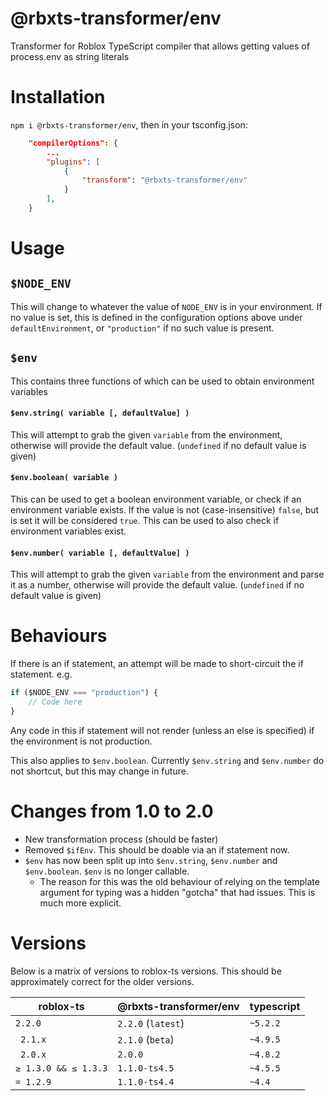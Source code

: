 # @rbxts-transformer/env

Transformer for Roblox TypeScript compiler that allows getting values of process.env as string literals

# Installation

`npm i @rbxts-transformer/env`, then in your tsconfig.json:

```json
    "compilerOptions": {
        ...
        "plugins": [
            {
                "transform": "@rbxts-transformer/env"
            }
        ],
    }
```

# Usage

## `$NODE_ENV`

This will change to whatever the value of `NODE_ENV` is in your environment. If no value is set, this is defined in the configuration options above under `defaultEnvironment`, or `"production"` if no such value is present.

## `$env`

This contains three functions of which can be used to obtain environment variables

#### `$env.string( variable [, defaultValue] )`

This will attempt to grab the given `variable` from the environment, otherwise will provide the default value. (`undefined` if no default value is given)

#### `$env.boolean( variable )`

This can be used to get a boolean environment variable, or check if an environment variable exists.
If the value is not (case-insensitive) `false`, but is set it will be considered `true`. This can be used to also check if environment variables exist.

#### `$env.number( variable [, defaultValue] )`

This will attempt to grab the given `variable` from the environment and parse it as a number, otherwise will provide the default value. (`undefined` if no default value is given)

# Behaviours

If there is an if statement, an attempt will be made to short-circuit the if statement. e.g.

```ts
if ($NODE_ENV === "production") {
	// Code here
}
```

Any code in this if statement will not render (unless an else is specified) if the environment is not production.

This also applies to `$env.boolean`. Currently `$env.string` and `$env.number` do not shortcut, but this may change in future.

# Changes from 1.0 to 2.0

-   New transformation process (should be faster)
-   Removed `$ifEnv`. This should be doable via an if statement now.
-   `$env` has now been split up into `$env.string`, `$env.number` and `$env.boolean`. `$env` is no longer callable.
    -   The reason for this was the old behaviour of relying on the template argument for typing was a hidden "gotcha" that had issues. This is much more explicit.

# Versions

Below is a matrix of versions to roblox-ts versions. This should be approximately correct for the older versions.

| roblox-ts            | @rbxts-transformer/env | typescript |
| -------------------- | ---------------------- | ---------- |
| `2.2.0`              | `2.2.0` (`latest`)     | `~5.2.2`   |
| ` 2.1.x`             | `2.1.0` (`beta`)       | `~4.9.5`   |
| ` 2.0.x`             | `2.0.0`                | `~4.8.2`   |
| `≥ 1.3.0 && ≤ 1.3.3` | `1.1.0-ts4.5`          | `~4.5.5`   |
| `= 1.2.9`            | `1.1.0-ts4.4`          | `~4.4`     |
